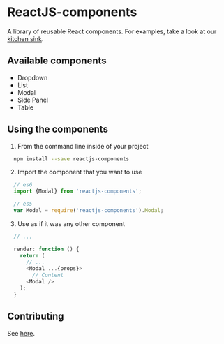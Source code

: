 # ReactJS-components
A library of reusable React components. For examples, take a look at our
[kitchen sink](http://mesosphere.github.io/reactjs-components/).

## Available components
* Dropdown
* List
* Modal
* Side Panel
* Table

## Using the components
1. From the command line inside of your project
```sh
  npm install --save reactjs-components
```

2. Import the component that you want to use
```js
  // es6
  import {Modal} from 'reactjs-components';

  // es5
  var Modal = require('reactjs-components').Modal;
```

3. Use as if it was any other component
```js
  // ...

  render: function () {
    return (
      // ...
      <Modal ...{props}>
        // Content
      <Modal />
    );
  }
```

## Contributing
See [here](https://github.com/mesosphere/reactjs-components/blob/master/CONTRIBUTING.md).

